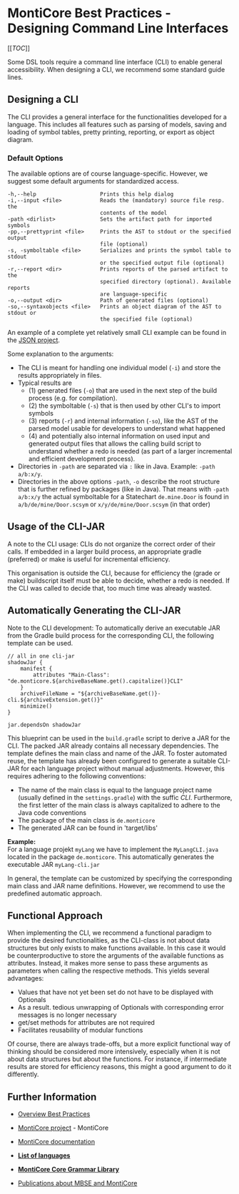 <!-- (c) https://github.com/MontiCore/monticore -->

# MontiCore Best Practices - Designing Command Line Interfaces

[[_TOC_]]

Some DSL tools require a command line interface (CLI) to enable general accessibility. 
When designing a CLI, we recommend some standard guide lines.

## Designing a CLI
The CLI provides a general interface for the functionalities developed for a language. 
This includes all features such as parsing of models, saving and loading of symbol 
tables, pretty printing, reporting, or export as object diagram.

### Default Options
The available options are of course language-specific. 
However, we suggest some default arguments for standardized access. 

```
-h,--help                    Prints this help dialog
-i,--input <file>            Reads the (mandatory) source file resp. the
                             contents of the model
-path <dirlist>              Sets the artifact path for imported symbols
-pp,--prettyprint <file>     Prints the AST to stdout or the specified output 
                             file (optional)
-s, -symboltable <file>      Serializes and prints the symbol table to stdout 
                             or the specified output file (optional) 
-r,--report <dir>            Prints reports of the parsed artifact to the
                             specified directory (optional). Available reports
                             are language-specific
-o,--output <dir>            Path of generated files (optional)
-so,--syntaxobjects <file>   Prints an object diagram of the AST to stdout or
                             the specified file (optional)
```

An example of a complete yet relatively small CLI example can be found in the 
[JSON project](https://git.rwth-aachen.de/monticore/languages/json).

Some explanation to the arguments:
* The CLI is meant for handling one individual model (`-i`) and store the
  results appropriately in files. 
* Typical results are 
  * (1) generated files (`-o`) that are used in the next step of 
    the build process (e.g. for compilation).
  * (2) the symboltable (`-s`) that is then used by other CLI's to import symbols
  * (3) reports (`-r`) and internal information (`-so`), like the AST of the 
    parsed model usable for developers to understand what happened
  * (4) and potentially also internal information on used input and generated 
    output files
    that allows the calling build script to understand whether a redo is 
    needed (as part of a
    larger incremental and efficient development process).
* Directories in `-path` are separated via `:` like in Java. 
  Example: `-path a/b:x/y`.
* Directories in the above options `-path`, `-o` describe the root
  structure that is further refined  by packages (like in Java). 
  That means with `-path a/b:x/y`
  the actual symboltable for a Statechart `de.mine.Door` is found in 
  `a/b/de/mine/Door.scsym` or `x/y/de/mine/Door.scsym` (in that order)

## Usage of the CLI-JAR

A note to the CLI usage: 
CLIs do not organize the correct order of their calls. If embedded in a larger
build process, an appropriate gradle (preferred) or make is useful for 
incremental efficiency.

This organisation is outside the CLI, because for efficiency the 
(grade or make) buildscript itself must be able to decide, whether a redo
is needed. If the CLI was called to decide that, too much time was already wasted.

## Automatically Generating the CLI-JAR

Note to the CLI development:
To automatically derive an executable JAR from the Gradle build process for the 
corresponding CLI, the following template can be used.

```
// all in one cli-jar
shadowJar {
    manifest {
        attributes "Main-Class": "de.monticore.${archiveBaseName.get().capitalize()}CLI"
    }
    archiveFileName = "${archiveBaseName.get()}-cli.${archiveExtension.get()}"
    minimize()
}

jar.dependsOn shadowJar
```
This blueprint can be used in the `build.gradle` script to derive a JAR for the CLI. 
The packed JAR already contains all necessary dependencies. 
The template defines the main class and name of the JAR. 
To foster automated reuse, the template has already been configured to generate 
a suitable CLI-JAR for each language project without manual adjustments. 
However, this requires adhering to the following conventions:
* The name of the main class is equal to the language project name (usually defined 
  in the `settings.gradle`) with the suffic *CLI*. 
  Furthermore, the first letter of the main class is always capitalized to adhere 
  to the Java code conventions
* The package of the main class is `de.monticore`  
* The generated JAR can be found in 'target/libs'

**Example:**  
For a language projekt `myLang` we have to implement the `MyLangCLI.java` located 
in the package `de.monticore`.
This automatically generates the executable JAR `myLang-cli.jar`

In general, the template can be customized by specifying the corresponding main 
class and JAR name definitions.
However, we recommend to use the predefined automatic approach.

## Functional Approach
When implementing the CLI, we recommend a functional paradigm to provide the 
desired functionalities, as the CLI-class is not about data structures but only 
exists to make functions available. 
In this case it would be counterproductive to store the arguments of the available 
functions as attributes.
Instead, it makes more sense to pass these arguments as parameters when calling 
the respective methods.
This yields several advantages:
* Values that have not yet been set do not have to be displayed with Optionals 
* As a result. tedious unwrapping of Optionals with corresponding error messages 
  is no longer necessary
* get/set methods for attributes are not required
* Facilitates reusability of modular functions

Of course, there are always trade-offs, but a more explicit functional way of 
thinking should be considered more intensively, especially when it is not about 
data structures but about the functions.
For instance, if intermediate results are stored  for efficiency reasons, this 
might a good argument to do it differently.


## Further Information

* [Overview Best Practices](BestPractices.md)
* [MontiCore project](../README.md) - MontiCore
* [MontiCore documentation](http://www.monticore.de/)

* [**List of languages**](https://git.rwth-aachen.de/monticore/monticore/-/blob/dev/docs/Languages.md)
* [**MontiCore Core Grammar Library**](https://git.rwth-aachen.de/monticore/monticore/blob/dev/monticore-grammar/src/main/grammars/de/monticore/Grammars.md)
* [Publications about MBSE and MontiCore](https://www.se-rwth.de/publications/)



